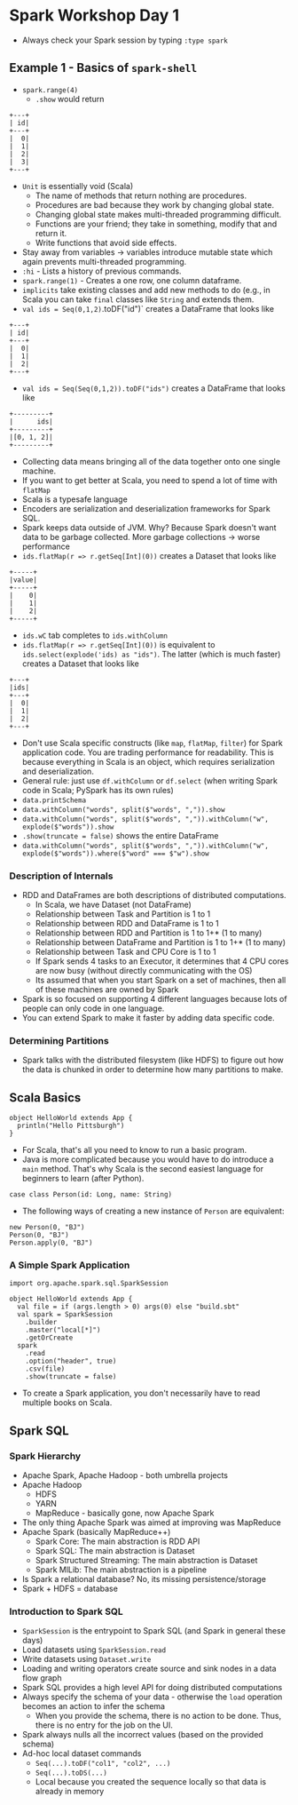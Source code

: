# Spark Workshop Day 1
- Always check your Spark session by typing `:type spark`

## Example 1 - Basics of `spark-shell`
- `spark.range(4)`
  - `.show` would return 
 ```
+---+
| id|
+---+
|  0|
|  1|
|  2|
|  3|
+---+
```
- `Unit` is essentially void (Scala)
  - The name of methods that return nothing are procedures.
  - Procedures are bad because they work by changing global state.
  - Changing global state makes multi-threaded programming difficult.
  - Functions are your friend; they take in something, modify that and return it.
  - Write functions that avoid side effects.
- Stay away from variables -> variables introduce mutable state which again prevents multi-threaded programming.
- `:hi` - Lists a history of previous commands.
- `spark.range(1)` - Creates a one row, one column dataframe.
- `implicits` take existing classes and add new methods to do (e.g., in Scala you can take `final` classes like `String` and extends them.
- `val ids = Seq(0,1,2)`.toDF("id")` creates a DataFrame that looks like
```
+---+
| id|
+---+
|  0|
|  1|
|  2|
+---+
```
- `val ids = Seq(Seq(0,1,2)).toDF("ids")` creates a DataFrame that looks like
```
+---------+
|      ids|
+---------+
|[0, 1, 2]|
+---------+
```
- Collecting data means bringing all of the data together onto one single machine.
- If you want to get better at Scala, you need to spend a lot of time with `flatMap`
- Scala is a typesafe language
- Encoders are serialization and deserialization frameworks for Spark SQL.
- Spark keeps data outside of JVM. Why? Because Spark doesn't want data to be garbage collected. More garbage collections -> worse performance
- `ids.flatMap(r => r.getSeq[Int](0))` creates a Dataset that looks like
```
+-----+
|value|
+-----+
|    0|
|    1|
|    2|
+-----+
```
- `ids.wC` tab completes to `ids.withColumn`
- `ids.flatMap(r => r.getSeq[Int](0))` is equivalent to `ids.select(explode('ids) as "ids")`. The latter (which is much faster) creates a Dataset that looks like
```
+---+
|ids|
+---+
|  0|
|  1|
|  2|
+---+
```
- Don't use Scala specific constructs (like `map`, `flatMap`, `filter`) for Spark application code. You are trading performance for readability. This is because everything in Scala is an object, which requires serialization and deserialization.
- General rule: just use `df.withColumn` or `df.select` (when writing Spark code in Scala; PySpark has its own rules)
- `data.printSchema`
- `data.withColumn("words", split($"words", ",")).show`
- `data.withColumn("words", split($"words", ",")).withColumn("w", explode($"words")).show`
- `.show(truncate = false)` shows the entire DataFrame
- `data.withColumn("words", split($"words", ",")).withColumn("w", explode($"words")).where($"word" === $"w").show`

### Description of Internals
- RDD and DataFrames are both descriptions of distributed computations.
  - In Scala, we have Dataset (not DataFrame)
  - Relationship between Task and Partition is 1 to 1
  - Relationship between RDD and DataFrame is 1 to 1
  - Relationship between RDD and Partition is 1 to 1+* (1 to many)
  - Relationship between DataFrame and Partition is 1 to 1+* (1 to many)
  - Relationship between Task and CPU Core is 1 to 1
  - If Spark sends 4 tasks to an Executor, it determines that 4 CPU cores are now busy (without directly communicating with the OS)
  - Its assumed that when you start Spark on a set of machines, then all of these machines are owned by Spark
- Spark is so focused on supporting 4 different languages because lots of people can only code in one language.
- You can extend Spark to make it faster by adding data specific code.

### Determining Partitions
- Spark talks with the distributed filesystem (like HDFS) to figure out how the data is chunked in order to determine how many partitions to make.

## Scala Basics
```
object HelloWorld extends App {
  println("Hello Pittsburgh")
}
```
- For Scala, that's all you need to know to run a basic program.
- Java is more complicated because you would have to do introduce a `main` method. That's why Scala is the second easiest language for beginners to learn (after Python).

```
case class Person(id: Long, name: String)
```
- The following ways of creating a new instance of `Person` are equivalent:
```
new Person(0, "BJ")
Person(0, "BJ")
Person.apply(0, "BJ")
```

### A Simple Spark Application
```
import org.apache.spark.sql.SparkSession

object HelloWorld extends App {
  val file = if (args.length > 0) args(0) else "build.sbt"
  val spark = SparkSession
    .builder
    .master("local[*]")
    .getOrCreate
  spark
    .read
    .option("header", true)
    .csv(file)
    .show(truncate = false)
```
- To create a Spark application, you don't necessarily have to read multiple books on Scala.

## Spark SQL
### Spark Hierarchy
- Apache Spark, Apache Hadoop - both umbrella projects
- Apache Hadoop
  - HDFS
  - YARN
  - MapReduce - basically gone, now Apache Spark
- The only thing Apache Spark was aimed at improving was MapReduce
- Apache Spark (basically MapReduce++)
  - Spark Core: The main abstraction is RDD API
  - Spark SQL: The main abstraction is Dataset
  - Spark Structured Streaming: The main abstraction is Dataset
  - Spark MlLib: The main abstraction is a pipeline
- Is Spark a relational database? No, its missing persistence/storage
- Spark + HDFS = database

### Introduction to Spark SQL
- `SparkSession` is the entrypoint to Spark SQL (and Spark in general these days)
- Load datasets using `SparkSession.read`
- Write datasets using `Dataset.write`
- Loading and writing operators create source and sink nodes in a data flow graph
- Spark SQL provides a high level API for doing distributed computations
- Always specify the schema of your data - otherwise the `load` operation becomes an action to infer the schema
  - When you provide the schema, there is no action to be done. Thus, there is no entry for the job on the UI.
- Spark always nulls all the incorrect values (based on the provided schema)
- Ad-hoc local dataset commands
  - `Seq(...).toDF("col1", "col2", ...)`
  - `Seq(...).toDS(...)`
  - Local because you created the sequence locally so that data is already in memory
